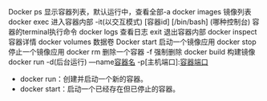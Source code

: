 Docker ps 显示容器列表，默认运行中，查看全部-a
docker images 镜像列表
docker exec 进入容器内部 -it(以交互模式)  [容器id]   [/bin/bash] (哪种控制台)    容器的terminal执行命令
docker logs 查看日志
exit 退出容器内部
docker inspect  容器详情
docker volumes 数据卷
Docker start 启动一个镜像应用
docker stop 停止一个镜像应用
docker rm 删除一个容器 -f 强制删除
docker build 构建镜像
docker run -d(后台运行) —name[容器名](指定容器名) -p[主机端口]:[容器端口](端口映射)
* docker run：创建并启动一个新的容器。
* docker start：启动一个已经存在但已停止的容器。